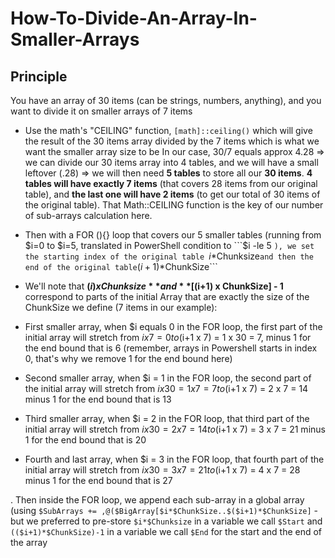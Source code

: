 # How-To-Divide-An-Array-In-Smaller-Arrays

## Principle

You have an array of 30 items (can be strings, numbers, anything), and you want to divide it on smaller arrays of 7 items

- Use the math's "CEILING" function, ```[math]::ceiling()``` which will give the result of the 30 items array divided by the 7 items which is what we want the smaller array size to be
In our case, 30/7 equals approx 4.28 => we can divide our 30 items array into 4 tables, and we will have a small leftover (.28) => we will then need **5 tables** to store all our **30 items**. **4 tables will have exactly 7 items** (that covers 28 items from our original table), and **the last one will have 2 items** (to get our total of 30 items of the original table). That Math::CEILING function is the key of our number of sub-arrays calculation here.
- Then with a FOR (){} loop that covers our 5 smaller tables (running from $i=0 to $i=5, translated in PowerShell condition to ```$i -le 5 ```), we set the starting index of the original table ```$i*$Chunksize``` and then the end of the original table ```($i+1)*$ChunkSize```

- We'll note that **($i) x Chunksize** and **[($i+1) x ChunkSize] - 1** correspond to parts of the initial Array that are exactly the size of the ChunkSize we define (7 items in our example):
- First smaller array, when $i equals 0 in the FOR loop, the first part of the initial array will stretch from $i x 7 = 0 to ($i+1 x 7) = 1 x 30 = 7, minus 1 for the end bound that is 6 (remember, arrays in Powershell starts in index 0, that's why we remove 1 for the end bound here)
- Second smaller array, when $i = 1 in the FOR loop, the second part of the initial array will stretch from $i x 30 = 1 x 7 = 7 to ($i+1 x 7) = 2 x 7 = 14 minus 1 for the end bound that is 13
- Third smaller array, when $i = 2 in the FOR loop, that third part of the initial array will stretch from $i x 30 = 2 x 7 = 14 to ($i+1 x 7) = 3 x 7 = 21 minus 1 for the end bound that is 20
- Fourth and last array, when $i = 3 in the FOR loop, that fourth part of the initial array will stretch from $i x 30 = 3 x 7 = 21 to ($i+1 x 7) = 4 x 7 = 28 minus 1 for the end bound that is 27

. Then inside the FOR loop, we append each sub-array in a global array (using ```$SubArrays += ,@($BigArray[$i*$ChunkSize..$($i+1)*$ChunkSize]``` - but we preferred to pre-store ```$i*$Chunksize``` in a variable we call ```$Start``` and ```(($i+1)*$ChunkSize)-1``` in a variable we call ```$End``` for the start and the end of the array
